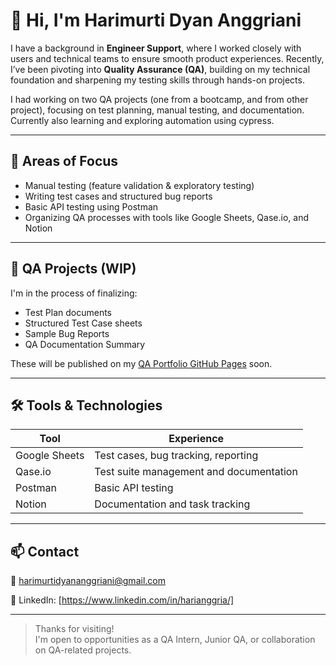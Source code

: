 # 👋 Hi, I'm Harimurti Dyan Anggriani

I have a background in **Engineer Support**, where I worked closely with users and technical teams to ensure smooth product experiences. Recently, I’ve been pivoting into **Quality Assurance (QA)**, building on my technical foundation and sharpening my testing skills through hands-on projects.

I had working on two QA projects (one from a bootcamp, and from other project), focusing on test planning, manual testing, and documentation.
Currently also learning and exploring automation using cypress.

---

## 🎯 Areas of Focus

- Manual testing (feature validation & exploratory testing)
- Writing test cases and structured bug reports
- Basic API testing using Postman
- Organizing QA processes with tools like Google Sheets, Qase.io, and Notion

---

## 🧪 QA Projects (WIP)

I'm in the process of finalizing:
- Test Plan documents
- Structured Test Case sheets
- Sample Bug Reports
- QA Documentation Summary

These will be published on my [QA Portfolio GitHub Pages](https://username.github.io/qa-portfolio) soon.

---

## 🛠 Tools & Technologies

| Tool        | Experience                           |
|-------------|---------------------------------------|
| Google Sheets | Test cases, bug tracking, reporting |
| Qase.io      | Test suite management and documentation |
| Postman      | Basic API testing                    |
| Notion       | Documentation and task tracking      |

---

## 📫 Contact

📧 harimurtidyananggriani@gmail.com

🔗 LinkedIn: [https://www.linkedin.com/in/harianggria/]

---

> Thanks for visiting!  
> I'm open to opportunities as a QA Intern, Junior QA, or collaboration on QA-related projects.
